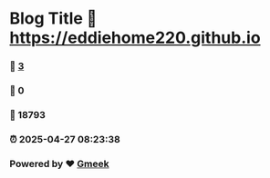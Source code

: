 # Blog Title :link: https://eddiehome220.github.io 
### :page_facing_up: [3](https://eddiehome220.github.io/tag.html) 
### :speech_balloon: 0 
### :hibiscus: 18793 
### :alarm_clock: 2025-04-27 08:23:38 
### Powered by :heart: [Gmeek](https://github.com/Meekdai/Gmeek)
